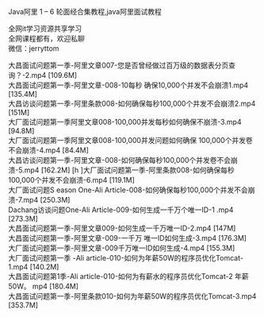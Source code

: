 Java阿里 1 – 6 轮面经合集教程,java阿里面试教程

全网it学习资源共享学习<br>全网课程都有，欢迎私聊<br>微信：jerryttom<br>

大昌面试问题第一季-阿里文章007-您是否曾经做过百万级的数据表分页查询？-2.mp4 [109.6M]<br> 大昌面试问题第一季-阿里文章-008-10每秒 确保10,000个并发不会崩溃1.mp4 [135.4M]<br> 大昌访谈问题第一季-阿里条款008-如何确保每秒100,000个并发不会崩溃2.mp4 [151M]<br> 大厂面试问题第一季阿里文章008-100,000并发每秒如何确保不崩溃-3.mp4 [94.8M]<br> 大厂面试问题第一季阿里文章008-100,000并发问题如何确保 100,000个并发卷不会崩溃-4.mp4 [84.4M]<br> 大昌访谈问题第一季-阿里文章-008-如何确保每秒100,000个并发卷不会崩溃-5.mp4 [162.2M] [h ]大厂面试问题第一季-阿里条款008-如何确保每秒100,000个并发不会崩溃-6.mp4 [119.1M]<br> 大厂面试问题S eason One-Ali Article-008-如何确保每秒100,000个并发不会崩溃-7.mp4 [250.3M]<br> Dachang访谈问题One-Ali Article-009-如何生成一千万个唯一ID-1 .mp4 [273.3M]<br> 大昌面试问题第一季-阿里文章009-如何生成一千万唯一ID-2.mp4 [147M]<br> 大昌面试问题第一季-阿里文章-009-一千万 唯一ID如何生成-3.mp4 [176.3M]<br> 大厂面试问题第一季-阿里文章-009千万唯一ID如何生成-4.mp4 [155.3M]<br> 大厂面试问题第一季 -Ali article-010-如何为年薪50W的程序员优化Tomcat-1.mp4 [140.2M]<br> 大昌面试问题第1季-Ali article-010-如何为有薪水的程序员优化Tomcat-2 年薪50W。 mp4 [180.4M]<br> 大昌面试问题第一季-阿里条款010-如何为年薪50W的程序员优化Tomcat-3.mp4 [353.7M]